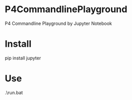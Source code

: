 # P4CommandlinePlayground
P4 Commandline Playground by Jupyter Notebook

# Install
pip install jupyter

# Use
.\run.bat
